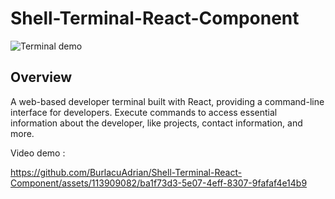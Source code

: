 # Shell-Terminal-React-Component

![Terminal demo](https://github.com/BurlacuAdrian/Shell-Terminal-React-Component/assets/113909082/04fff265-f45b-4a9e-bbdf-1a823b45e388)

## Overview

A web-based developer terminal built with React, providing a command-line interface for developers. Execute commands to access essential information about the developer, like projects, contact information, and more.

Video demo : 

https://github.com/BurlacuAdrian/Shell-Terminal-React-Component/assets/113909082/ba1f73d3-5e07-4eff-8307-9fafaf4e14b9



